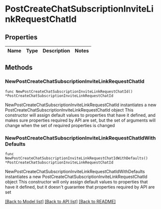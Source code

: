 # PostCreateChatSubscriptionInviteLinkRequestChatId

## Properties

Name | Type | Description | Notes
------------ | ------------- | ------------- | -------------

## Methods

### NewPostCreateChatSubscriptionInviteLinkRequestChatId

`func NewPostCreateChatSubscriptionInviteLinkRequestChatId() *PostCreateChatSubscriptionInviteLinkRequestChatId`

NewPostCreateChatSubscriptionInviteLinkRequestChatId instantiates a new PostCreateChatSubscriptionInviteLinkRequestChatId object
This constructor will assign default values to properties that have it defined,
and makes sure properties required by API are set, but the set of arguments
will change when the set of required properties is changed

### NewPostCreateChatSubscriptionInviteLinkRequestChatIdWithDefaults

`func NewPostCreateChatSubscriptionInviteLinkRequestChatIdWithDefaults() *PostCreateChatSubscriptionInviteLinkRequestChatId`

NewPostCreateChatSubscriptionInviteLinkRequestChatIdWithDefaults instantiates a new PostCreateChatSubscriptionInviteLinkRequestChatId object
This constructor will only assign default values to properties that have it defined,
but it doesn't guarantee that properties required by API are set


[[Back to Model list]](../README.md#documentation-for-models) [[Back to API list]](../README.md#documentation-for-api-endpoints) [[Back to README]](../README.md)


